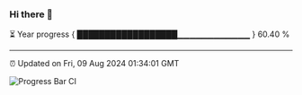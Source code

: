 ### Hi there 👋

⏳ Year progress { ██████████████████▁▁▁▁▁▁▁▁▁▁▁▁ } 60.40 %

---

⏰ Updated on Fri, 09 Aug 2024 01:34:01 GMT

![Progress Bar CI](https://github.com/ZhaoGui/ZhaoGui/workflows/Progress%20Bar%20CI/badge.svg)
